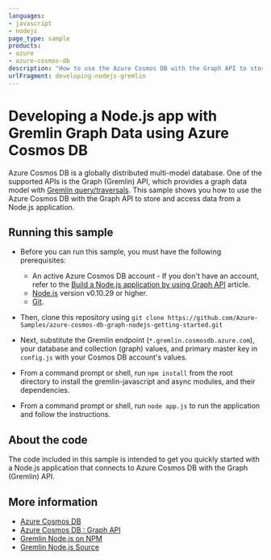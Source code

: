 ```yaml
---
languages:
- javascript
- nodejs
page_type: sample
products:
- azure
- azure-cosmos-db
description: "How to use the Azure Cosmos DB with the Graph API to store and access data from a Node.js application."
urlFragment: developing-nodejs-gremlin
---
```


# Developing a Node.js app with Gremlin Graph Data using Azure Cosmos DB
Azure Cosmos DB is a globally distributed multi-model database. One of the supported APIs is the Graph (Gremlin) API, which provides a graph data model with [Gremlin query/traversals](https://tinkerpop.apache.org/gremlin.html). This sample shows you how to use the Azure Cosmos DB with the Graph API to store and access data from a Node.js application.

## Running this sample

* Before you can run this sample, you must have the following prerequisites:

	* An active Azure Cosmos DB account - If you don't have an account, refer to the [Build a Node.js application by using Graph API](https://docs.microsoft.com/en-us/azure/cosmos-db/create-graph-nodejs) article.
	* [Node.js](https://nodejs.org/en/) version v0.10.29 or higher.
	* [Git](http://git-scm.com/).

* Then, clone this repository using `git clone https://github.com/Azure-Samples/azure-cosmos-db-graph-nodejs-getting-started.git`

* Next, substitute the Gremlin endpoint (`*.gremlin.cosmosdb.azure.com`), your database and collection (graph) values, and primary master key in `config.js` with your Cosmos DB account's values. 

* From a command prompt or shell, run `npm install` from the root directory to install the gremlin-javascript and async modules, and their dependencies.

* From a command prompt or shell, run `node app.js` to run the application and follow the instructions.

## About the code
The code included in this sample is intended to get you quickly started with a Node.js application that connects to Azure Cosmos DB with the Graph (Gremlin) API.

## More information

- [Azure Cosmos DB](https://docs.microsoft.com/azure/cosmos-db/introduction)
- [Azure Cosmos DB : Graph API](https://docs.microsoft.com/azure/cosmos-db/graph-introduction)
- [Gremlin Node.js on NPM](https://www.npmjs.com/package/gremlin)
- [Gremlin Node.js Source](https://github.com/jbmusso/gremlin-javascript)
